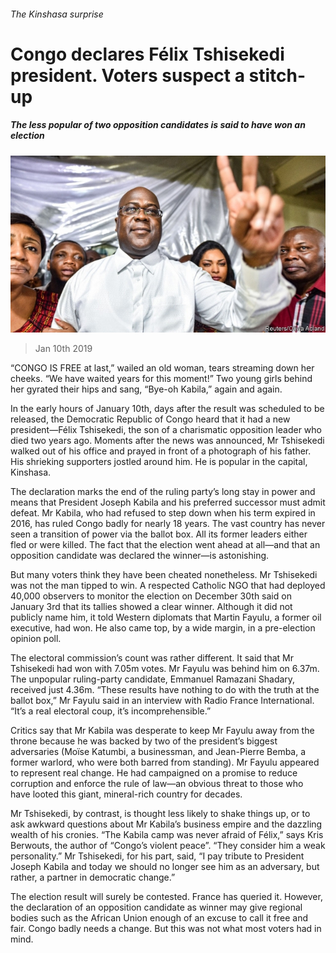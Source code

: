 ###### The Kinshasa surprise

# Congo declares Félix Tshisekedi president. Voters suspect a stitch-up 

##### The less popular of two opposition candidates is said to have won an election 

![image](images/20190112_map505.jpg) 

> Jan 10th 2019 

 

“CONGO IS FREE at last,” wailed an old woman, tears streaming down her cheeks. “We have waited years for this moment!” Two young girls behind her gyrated their hips and sang, “Bye-oh Kabila,” again and again. 

In the early hours of January 10th, days after the result was scheduled to be released, the Democratic Republic of Congo heard that it had a new president—Félix Tshisekedi, the son of a charismatic opposition leader who died two years ago. Moments after the news was announced, Mr Tshisekedi walked out of his office and prayed in front of a photograph of his father. His shrieking supporters jostled around him. He is popular in the capital, Kinshasa. 

The declaration marks the end of the ruling party’s long stay in power and means that President Joseph Kabila and his preferred successor must admit defeat. Mr Kabila, who had refused to step down when his term expired in 2016, has ruled Congo badly for nearly 18 years. The vast country has never seen a transition of power via the ballot box. All its former leaders either fled or were killed. The fact that the election went ahead at all—and that an opposition candidate was declared the winner—is astonishing. 

But many voters think they have been cheated nonetheless. Mr Tshisekedi was not the man tipped to win. A respected Catholic NGO that had deployed 40,000 observers to monitor the election on December 30th said on January 3rd that its tallies showed a clear winner. Although it did not publicly name him, it told Western diplomats that Martin Fayulu, a former oil executive, had won. He also came top, by a wide margin, in a pre-election opinion poll. 

The electoral commission’s count was rather different. It said that Mr Tshisekedi had won with 7.05m votes. Mr Fayulu was behind him on 6.37m. The unpopular ruling-party candidate, Emmanuel Ramazani Shadary, received just 4.36m. “These results have nothing to do with the truth at the ballot box,” Mr Fayulu said in an interview with Radio France International. “It’s a real electoral coup, it’s incomprehensible.” 

Critics say that Mr Kabila was desperate to keep Mr Fayulu away from the throne because he was backed by two of the president’s biggest adversaries (Moïse Katumbi, a businessman, and Jean-Pierre Bemba, a former warlord, who were both barred from standing). Mr Fayulu appeared to represent real change. He had campaigned on a promise to reduce corruption and enforce the rule of law—an obvious threat to those who have looted this giant, mineral-rich country for decades. 

Mr Tshisekedi, by contrast, is thought less likely to shake things up, or to ask awkward questions about Mr Kabila’s business empire and the dazzling wealth of his cronies. “The Kabila camp was never afraid of Félix,” says Kris Berwouts, the author of “Congo’s violent peace”. “They consider him a weak personality.” Mr Tshisekedi, for his part, said, “I pay tribute to President Joseph Kabila and today we should no longer see him as an adversary, but rather, a partner in democratic change.” 

The election result will surely be contested. France has queried it. However, the declaration of an opposition candidate as winner may give regional bodies such as the African Union enough of an excuse to call it free and fair. Congo badly needs a change. But this was not what most voters had in mind. 

